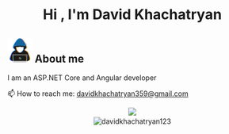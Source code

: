 <h1 align="center"><b>Hi , I'm David Khachatryan </b></h1>

## <picture><img src="https://github.com/davidkhachatryan123/davidkhachatryan123/raw/main/assets/about_me.gif" width = 50px></picture> **About me**

I am an ASP.NET Core and Angular developer

📫 How to reach me: davidkhachatryan359@gmail.com

<div align="center">
  <a href="https://github.com/davidkhachatryan123/">
    <img src="https://github-readme-stats.vercel.app/api?username=davidkhachatryan123&rank_icon=github&include_all_commits=true&count_private=true&show_icons=true&line_height=25&theme=tokyonight" width="450"/>
  </a>
  <br>
  <img src="https://github-readme-stats.vercel.app/api/top-langs?username=davidkhachatryan123&show_icons=true&locale=en&layout=compact&line_height=25&theme=tokyonight" width="375" alt="davidkhachatryan123"/>
</div>
